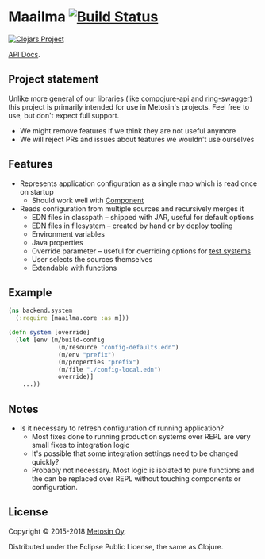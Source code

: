 # Maailma [![Build Status](https://travis-ci.org/metosin/maailma.svg?branch=master)](https://travis-ci.org/metosin/maailma)

[![Clojars Project](http://clojars.org/metosin/maailma/latest-version.svg)](http://clojars.org/metosin/maailma)

[API Docs](http://metosin.github.io/maailma/maailma.core.html).

## Project statement

Unlike more general of our libraries (like
[compojure-api](https://github.com/metosin/compojure-api) and
[ring-swagger](https://github.com/metosin/ring-swagger)) this project is
primarily intended for use in Metosin's projects. Feel free to use, but
don't expect full support.

- We might remove features if we think they are not useful anymore
- We will reject PRs and issues about features we wouldn't use ourselves

## Features

- Represents application configuration as a single map which is read once on startup
    - Should work well with [Component](https://github.com/stuartsierra/component)
- Reads configuration from multiple sources and recursively merges it
    - EDN files in classpath – shipped with JAR, useful for default options
    - EDN files in filesystem – created by hand or by deploy tooling
    - Environment variables
    - Java properties
    - Override parameter – useful for overriding options for [test systems](https://github.com/metosin/palikka/blob/master/test/palikka/core_test.clj#L9)
    - User selects the sources themselves
    - Extendable with functions

## Example

```clj
(ns backend.system
  (:require [maailma.core :as m]))

(defn system [override]
  (let [env (m/build-config
              (m/resource "config-defaults.edn")
              (m/env "prefix")
              (m/properties "prefix")
              (m/file "./config-local.edn")
              override)]
    ...))
```

## Notes

- Is it necessary to refresh configuration of running application?
    - Most fixes done to running production systems over REPL are very small fixes to integration logic
    - It's possible that some integration settings need to be changed quickly?
    - Probably not necessary. Most logic is isolated to pure functions and the can be replaced over REPL without touching components or configuration.

## License

Copyright © 2015-2018 [Metosin Oy](http://www.metosin.fi).

Distributed under the Eclipse Public License, the same as Clojure.
